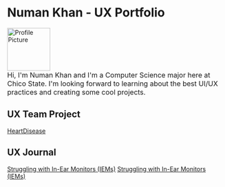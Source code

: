 # Numan Khan - UX Portfolio
  <img src="https://github.com/user-attachments/assets/1a72b9d1-787b-4156-823d-06d5b03243f3" alt="Profile Picture" style="height: 100px; width: 100px; margin-right: 20px;" />
  <p style="margin: 0; font-size: 16px;">
    Hi, I'm Numan Khan and I'm a Computer Science major here at Chico State. I'm looking forward to learning about the best UI/UX practices and creating some cool projects.
  </p>

## UX Team Project

[HeartDisease](https://github.com/ChicoState/heartdisease-ux)

## UX Journal

[Struggling with In-Ear Monitors (IEMs)](j01/README.md)
[Struggling with In-Ear Monitors (IEMs)](j02/README.md)
